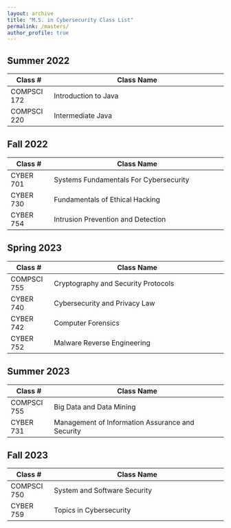 ```yaml
---
layout: archive
title: "M.S. in Cybersecurity Class List"
permalink: /masters/
author_profile: true
---
```


## Summer 2022

| Class #            | Class Name                                        |
| ----------------- | ------------------------------------------------- |
| COMPSCI 172        | Introduction to Java                              |
| COMPSCI 220        | Intermediate Java                                 |

<!-- Add the style attribute to specify fixed column widths -->
<style>
    table {
        table-layout: fixed;
        width: 100%;
    }
    th:nth-child(1),
    td:nth-child(1) {
        width: 20%; /* Adjust this value according to your preference */
    }
    th:nth-child(2),
    td:nth-child(2) {
        width: 80%; /* Adjust this value according to your preference */
    }
</style>

## Fall 2022

| Class #            | Class Name                                        |
| ----------------- | ------------------------------------------------- |
| CYBER 701          | Systems Fundamentals For Cybersecurity                         |
| CYBER 730          | Fundamentals of Ethical Hacking                                   |
| CYBER 754          | Intrusion Prevention and Detection                         |

## Spring 2023

| Class #            | Class Name                                        |
| ----------------- | ------------------------------------------------- |
| COMPSCI 755        | Cryptography and Security Protocols                      |
| CYBER 740          | Cybersecurity and Privacy Law                          |
| CYBER 742          | Computer Forensics                                |
| CYBER 752          | Malware Reverse Engineering                       |

## Summer 2023

| Class #            | Class Name                                        |
| ----------------- | ------------------------------------------------- |
| COMPSCI 755        | Big Data and Data Mining                          |
| CYBER 731          | Management of Information Assurance and Security                            |

## Fall 2023

| Class #            | Class Name                                        |
| ----------------- | ------------------------------------------------- |
| COMPSCI 750        | System and Software Security                      |
| CYBER 759          | Topics in Cybersecurity                           |


